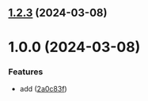 ## [1.2.3](https://github.com/vparbatova/git-extended/compare/v1.0.0...v1.2.3) (2024-03-08)



# 1.0.0 (2024-03-08)


### Features

* add ([2a0c83f](https://github.com/vparbatova/git-extended/commit/2a0c83f44daacdae337172f486b2a7ebb6f26c66))



